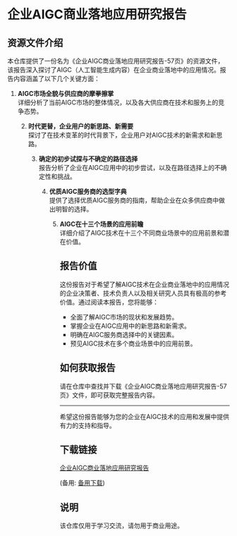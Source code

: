 # 企业AIGC商业落地应用研究报告

## 资源文件介绍

本仓库提供了一份名为《企业AIGC商业落地应用研究报告-57页》的资源文件，该报告深入探讨了AIGC（人工智能生成内容）在企业商业落地中的应用情况。报告内容涵盖了以下几个关键方面：

1. **AIGC市场全貌与供应商的摩拳擦掌**  
   详细分析了当前AIGC市场的整体情况，以及各大供应商在技术和服务上的竞争态势。

   2. **时代更替，企业用户的新思路、新需要**  
      探讨了在技术变革的时代背景下，企业用户对AIGC技术的新需求和新思路。

      3. **确定的初步试探与不确定的路径选择**  
         报告分析了企业在AIGC应用中的初步尝试，以及在路径选择上的不确定性和挑战。

         4. **优质AIGC服务商的选型字典**  
            提供了选择优质AIGC服务商的指南，帮助企业在众多供应商中做出明智的选择。

            5. **AIGC在十三个场景的应用前瞻**  
               详细介绍了AIGC技术在十三个不同商业场景中的应用前景和潜在价值。

               ## 报告价值

               这份报告对于希望了解AIGC技术在企业商业落地中的应用情况的企业决策者、技术负责人以及相关研究人员具有极高的参考价值。通过阅读本报告，您将能够：

               - 全面了解AIGC市场的现状和发展趋势。
               - 掌握企业在AIGC应用中的新思路和新需求。
               - 明确在AIGC服务商选择中的关键因素。
               - 预见AIGC技术在多个商业场景中的应用前景。

               ## 如何获取报告

               请在仓库中查找并下载《企业AIGC商业落地应用研究报告-57页》文件，即可获取完整报告内容。

               ---

               希望这份报告能够为您的企业在AIGC技术的应用和发展中提供有力的支持和指导。

               ## 下载链接
               [企业AIGC商业落地应用研究报告](https://pan.quark.cn/s/0350e1195031) 

               (备用: [备用下载](https://pan.baidu.com/s/1OkQSyTH6Kyjq06Ub1ZmEgQ?pwd=1234))

               ## 说明

               该仓库仅用于学习交流，请勿用于商业用途。
